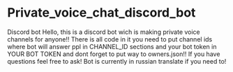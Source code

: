 # Private_voice_chat_discord_bot
Discord bot
Hello, this is a discord bot wich is making private voice channels for anyone!! There is all code in it you need to put channel ids where bot will answer ppl in CHANNEL_ID sections and your bot token in YOUR BOT TOKEN and dont forget to put way to owners.json!!
If you have questions feel free to ask!
Bot is currently in russian translate if you need to!
